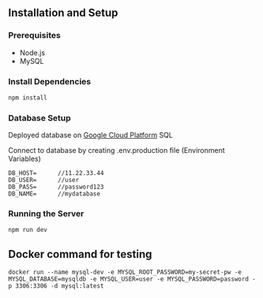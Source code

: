 ## Installation and Setup

### Prerequisites
- Node.js
- MySQL

### Install Dependencies
```bash
npm install
```
### Database Setup
Deployed database on [Google Cloud Platform](https://cloud.google.com/) SQL

Connect to database by creating .env.production file (Environment Variables)
```
DB_HOST=      //11.22.33.44
DB_USER=      //user
DB_PASS=      //password123
DB_NAME=      //mydatabase
```

### Running the Server
```
npm run dev
```

## Docker command for testing
```
docker run --name mysql-dev -e MYSQL_ROOT_PASSWORD=my-secret-pw -e MYSQL_DATABASE=mysqldb -e MYSQL_USER=user -e MYSQL_PASSWORD=password -p 3306:3306 -d mysql:latest
```
